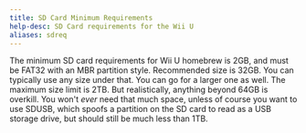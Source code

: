 ```yaml
---
title: SD Card Minimum Requirements
help-desc: SD Card requirements for the Wii U
aliases: sdreq
---
```


The minimum SD card requirements for Wii U homebrew is 2GB, and must be FAT32 with an MBR partition style.
Recommended size is 32GB. You can typically use any size under that. You can go for a larger one as well. The maximum size limit is 2TB. 
But realistically, anything beyond 64GB is overkill. You won't *ever* need that much space, unless of course you want to use SDUSB, which spoofs a partition on the SD card to read as a USB storage drive, but should still be much less than 1TB.
